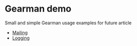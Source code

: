 Gearman demo
============

Small and simple Gearman usage examples for future article

* [Mailing](https://github.com/4devs/demo-gearman/blob/master/examples/mailQueue)
* [Logging](https://github.com/4devs/demo-gearman/blob/master/examples/log)